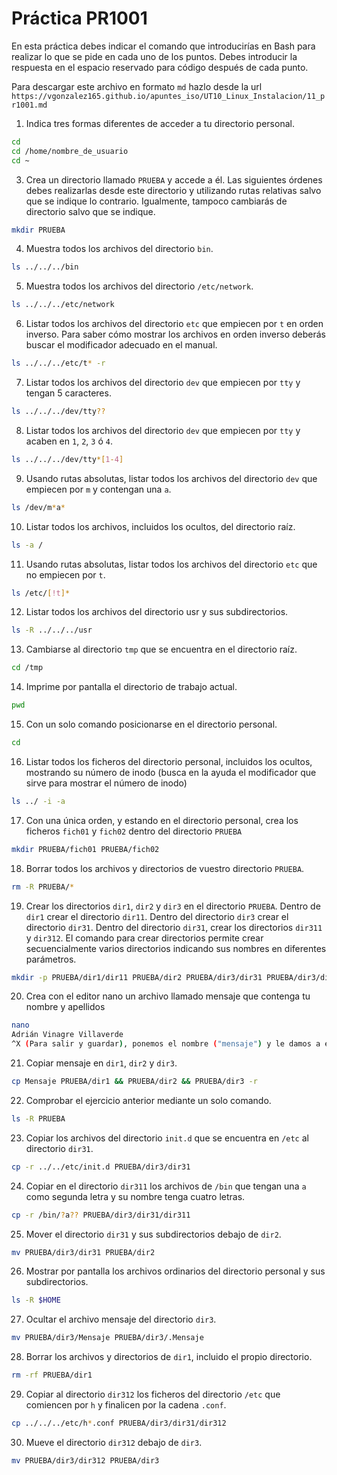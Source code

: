 # Práctica PR1001

En esta práctica debes indicar el comando que introducirías en Bash para realizar lo que se pide en cada uno de los puntos. Debes introducir la respuesta en el espacio reservado para código después de cada punto.

Para descargar este archivo en formato `md` hazlo desde la url `https://vgonzalez165.github.io/apuntes_iso/UT10_Linux_Instalacion/11_pr1001.md`


1. Indica tres formas diferentes de acceder a tu directorio personal.

```bash
cd
cd /home/nombre_de_usuario
cd ~
```


3. Crea un directorio llamado `PRUEBA` y accede a él. Las siguientes órdenes debes realizarlas desde este directorio y utilizando rutas relativas salvo que se indique lo contrario. Igualmente, tampoco cambiarás de directorio salvo que se indique.

```bash
mkdir PRUEBA
```


4. Muestra todos los archivos del directorio `bin`.

```bash
ls ../../../bin
```


5. Muestra todos los archivos del directorio `/etc/network`.

```bash
ls ../../../etc/network
```


6. Listar todos los archivos del directorio `etc` que empiecen por `t` en orden inverso. Para saber cómo mostrar los archivos en orden inverso deberás buscar el modificador adecuado en el manual.

```bash
ls ../../../etc/t* -r
```


7. Listar todos los archivos del directorio `dev` que empiecen por `tty` y tengan 5 caracteres.

```bash
ls ../../../dev/tty??
```


8. Listar todos los archivos del directorio `dev` que empiecen por `tty` y acaben en `1`, `2`, `3` ó `4`.

```bash
ls ../../../dev/tty*[1-4]
```


9.  Usando rutas absolutas, listar todos los archivos del directorio `dev` que empiecen por `m` y contengan una `a`.

```bash
ls /dev/m*a*
```


10. Listar todos los archivos, incluidos los ocultos, del directorio raíz.

```bash
ls -a /
```


11. Usando rutas absolutas, listar todos los archivos del directorio `etc` que no empiecen por `t`.

```bash
ls /etc/[!t]*
```


12. Listar todos los archivos del directorio usr y sus subdirectorios.

```bash
ls -R ../../../usr
```


13. Cambiarse al directorio `tmp` que se encuentra en el directorio raíz.

```bash
cd /tmp
```


14. Imprime por pantalla el directorio de trabajo actual.

```bash
pwd
```


15. Con un solo comando posicionarse en el directorio personal.

```bash
cd
```


16. Listar todos los ficheros del directorio personal, incluidos los ocultos, mostrando su número de inodo (busca en la ayuda el modificador que sirve para mostrar el número de inodo)

```bash
ls ../ -i -a
```


17. Con una única orden, y estando en el directorio personal, crea los ficheros `fich01` y `fich02` dentro del directorio `PRUEBA`

```bash
mkdir PRUEBA/fich01 PRUEBA/fich02
```


18. Borrar todos los archivos y directorios de vuestro directorio `PRUEBA`.

```bash
rm -R PRUEBA/*
```


19. Crear los directorios `dir1`, `dir2` y `dir3` en el directorio `PRUEBA`. Dentro de `dir1` crear el directorio `dir11`. Dentro del directorio `dir3` crear el directorio `dir31`. Dentro del directorio `dir31`, crear los directorios `dir311` y `dir312`. El comando para crear directorios permite crear secuencialmente varios directorios indicando sus nombres en diferentes parámetros.

```bash
mkdir -p PRUEBA/dir1/dir11 PRUEBA/dir2 PRUEBA/dir3/dir31 PRUEBA/dir3/dir31/dir311 PRUEBA/dir3/dir31/dir312
```


20. Crea con el editor nano un archivo llamado mensaje que contenga tu nombre y apellidos

```bash
nano
Adrián Vinagre Villaverde
^X (Para salir y guardar), ponemos el nombre ("mensaje") y le damos a enter.
```


21. Copiar mensaje en `dir1`, `dir2` y `dir3`.

```bash
cp Mensaje PRUEBA/dir1 && PRUEBA/dir2 && PRUEBA/dir3 -r
```


22. Comprobar el ejercicio anterior mediante un solo comando.

```bash
ls -R PRUEBA
```


23. Copiar los archivos del directorio `init.d` que se encuentra en `/etc` al directorio `dir31`.

```bash
cp -r ../../etc/init.d PRUEBA/dir3/dir31
```


24. Copiar en el directorio `dir311` los archivos de `/bin` que tengan una `a` como segunda letra y su nombre tenga cuatro letras.

```bash
cp -r /bin/?a?? PRUEBA/dir3/dir31/dir311
```


25. Mover el directorio `dir31` y sus subdirectorios debajo de `dir2`.

```bash
mv PRUEBA/dir3/dir31 PRUEBA/dir2
```


26. Mostrar por pantalla los archivos ordinarios del directorio personal y sus subdirectorios.

```bash
ls -R $HOME
```


27. Ocultar el archivo mensaje del directorio `dir3`.

```bash
mv PRUEBA/dir3/Mensaje PRUEBA/dir3/.Mensaje
```


28. Borrar los archivos y directorios de `dir1`, incluido el propio directorio.

```bash
rm -rf PRUEBA/dir1
```


29. Copiar al directorio `dir312` los ficheros del directorio `/etc` que comiencen por `h` y finalicen por la cadena `.conf`.

```bash
cp ../../../etc/h*.conf PRUEBA/dir3/dir31/dir312
```


30. Mueve el directorio `dir312` debajo de `dir3`.

```bash
mv PRUEBA/dir3/dir312 PRUEBA/dir3
```